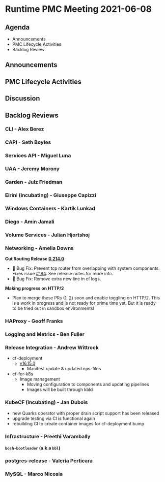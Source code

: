 # Runtime PMC Meeting 2021-06-08

## Agenda

* Announcements
* PMC Lifecycle Activities
* Backlog Review


## Announcements


## PMC Lifecycle Activities


## Discussion



## Backlog Reviews

### CLI - Alex Berez


### CAPI - Seth Boyles


### Services API - Miguel Luna


### UAA - Jeremy Morony


### Garden - Julz Friedman


### Eirini (incubating) - Giuseppe Capizzi


### Windows Containers - Kartik Lunkad


### Diego - Amin Jamali


### Volume Services - Julian Hjortshoj


### Networking - Amelia Downs
**Cut Routing Release [0.214.0](https://github.com/cloudfoundry/routing-release/releases/tag/0.214.0)**
* 🐛 Bug Fix: Prevent tcp router from overlapping with system components. Fixes issue [#184](https://github.com/cloudfoundry/routing-release/issues/184). See release notes for more info.
* 🐞 Bug Fix: Remove extra new line in cf logs.

**Making progress on HTTP/2**
* Plan to merge these PRs ([1](https://github.com/cloudfoundry/routing-release/pull/205), [2](https://github.com/cloudfoundry/gorouter/pull/278)) soon and enable toggling on HTTP/2. This is a work in progress and is not ready for prime time yet. But it is ready to be tried out in sandbox environments!

### HAProxy - Geoff Franks


### Logging and Metrics - Ben Fuller


### Release Integration - Andrew Wittrock
- cf-deployment
  - [v16.15.0](https://github.com/cloudfoundry/cf-deployment/releases/tag/v16.15.0)
    - Manifest update & updated ops-files
- cf-for-k8s
  - Image management
    - Moving configuration to components and updating pipelines
    - Images will be built through kbld


### KubeCF (incubating) - Jan Dubois

* new Quarks operator with proper drain script support has been released
* upgrade testing via CI is functional again
* rebuilding CI to create container images for cf-deployment bump

### Infrastructure - Preethi Varambally

#### `bosh-bootloader` (a.k.a `bbl`)


### postgres-release - Valeria Perticara


### MySQL - Marco Nicosia
